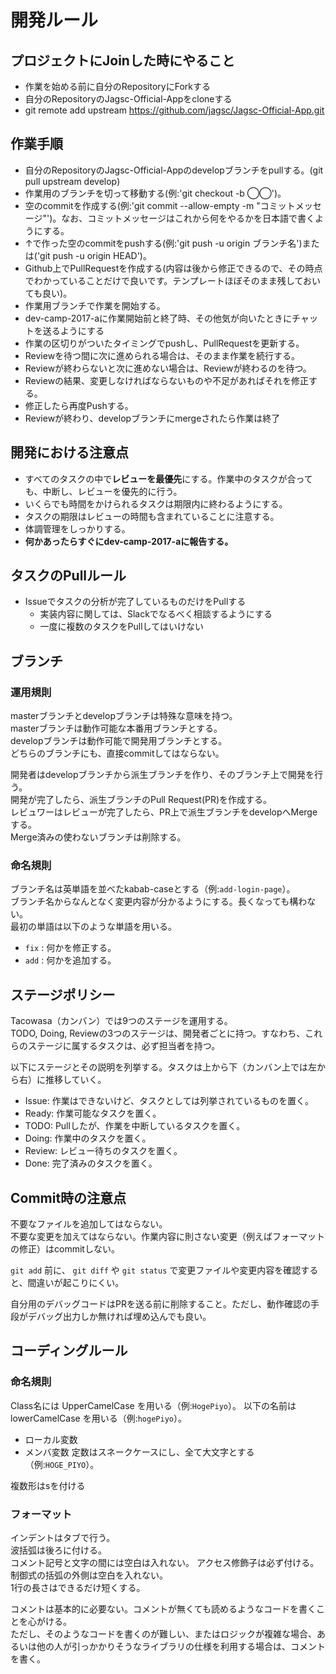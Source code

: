 # 開発ルール
## プロジェクトにJoinした時にやること
- 作業を始める前に自分のRepositoryにForkする
- 自分のRepositoryのJagsc-Official-Appをcloneする
- git remote add upstream https://github.com/jagsc/Jagsc-Official-App.git

## 作業手順
- 自分のRepositoryのJagsc-Official-Appのdevelopブランチをpullする。(git pull upstream develop)
- 作業用のブランチを切って移動する(例:'git checkout -b ◯◯')。
- 空のcommitを作成する(例:'git commit --allow-empty -m "コミットメッセージ"')。なお、コミットメッセージはこれから何をやるかを日本語で書くようにする。
- ↑で作った空のcommitをpushする(例:'git push -u origin ブランチ名')または('git push -u origin HEAD')。
- Github上でPullRequestを作成する(内容は後から修正できるので、その時点でわかっていることだけで良いです。テンプレートほぼそのまま残しておいても良い)。
- 作業用ブランチで作業を開始する。
- dev-camp-2017-aに作業開始前と終了時、その他気が向いたときにチャットを送るようにする
- 作業の区切りがついたタイミングでpushし、PullRequestを更新する。
- Reviewを待つ間に次に進められる場合は、そのまま作業を続行する。
- Reviewが終わらないと次に進めない場合は、Reviewが終わるのを待つ。
- Reviewの結果、変更しなければならないものや不足があればそれを修正する。
- 修正したら再度Pushする。
- Reviewが終わり、developブランチにmergeされたら作業は終了

## 開発における注意点
- すべてのタスクの中で**レビューを最優先**にする。作業中のタスクが合っても、中断し、レビューを優先的に行う。
- いくらでも時間をかけられるタスクは期限内に終わるようにする。
- タスクの期限はレビューの時間も含まれていることに注意する。
- 体調管理をしっかりする。
- **何かあったらすぐにdev-camp-2017-aに報告する。**

## タスクのPullルール
- Issueでタスクの分析が完了しているものだけをPullする
  - 実装内容に関しては、Slackでなるべく相談するようにする
  - 一度に複数のタスクをPullしてはいけない

## ブランチ
### 運用規則

masterブランチとdevelopブランチは特殊な意味を持つ。  
masterブランチは動作可能な本番用ブランチとする。  
developブランチは動作可能で開発用ブランチとする。  
どちらのブランチにも、直接commitしてはならない。

開発者はdevelopブランチから派生ブランチを作り、そのブランチ上で開発を行う。  
開発が完了したら、派生ブランチのPull Request(PR)を作成する。  
レビュワーはレビューが完了したら、PR上で派生ブランチをdevelopへMergeする。  
Merge済みの使わないブランチは削除する。

### 命名規則

ブランチ名は英単語を並べたkabab-caseとする（例:`add-login-page`）。  
ブランチ名からなんとなく変更内容が分かるようにする。長くなっても構わない。  
最初の単語は以下のような単語を用いる。
- `fix` : 何かを修正する。
- `add` : 何かを追加する。

## ステージポリシー

Tacowasa（カンバン）では9つのステージを運用する。  
TODO, Doing, Reviewの3つのステージは、開発者ごとに持つ。すなわち、これらのステージに属するタスクは、必ず担当者を持つ。

以下にステージとその説明を列挙する。タスクは上から下（カンバン上では左から右）に推移していく。

- Issue: 作業はできないけど、タスクとしては列挙されているものを置く。
- Ready: 作業可能なタスクを置く。
- TODO: Pullしたが、作業を中断しているタスクを置く。
- Doing: 作業中のタスクを置く。
- Review: レビュー待ちのタスクを置く。
- Done: 完了済みのタスクを置く。

## Commit時の注意点

不要なファイルを追加してはならない。  
不要な変更を加えてはならない。作業内容に則さない変更（例えばフォーマットの修正）はcommitしない。  

`git add` 前に、 `git diff` や `git status` で変更ファイルや変更内容を確認すると、間違いが起こりにくい。

自分用のデバッグコードはPRを送る前に削除すること。ただし、動作確認の手段がデバッグ出力しか無ければ埋め込んでも良い。

## コーディングルール

### 命名規則

Class名には UpperCamelCase を用いる（例:`HogePiyo`）。
以下の名前は lowerCamelCase を用いる（例:`hogePiyo`）。
- ローカル変数
- メンバ変数
定数はスネークケースにし、全て大文字とする（例:`HOGE_PIYO`）。

複数形はsを付ける

### フォーマット

インデントはタブで行う。  
波括弧は後ろに付ける。  
コメント記号と文字の間には空白は入れない。 
アクセス修飾子は必ず付ける。
制御式の括弧の外側は空白を入れない。  
1行の長さはできるだけ短くする。

コメントは基本的に必要ない。コメントが無くても読めるようなコードを書くことを心がける。  
ただし、そのようなコードを書くのが難しい、またはロジックが複雑な場合、あるいは他の人が引っかかりそうなライブラリの仕様を利用する場合は、コメントを書く。
